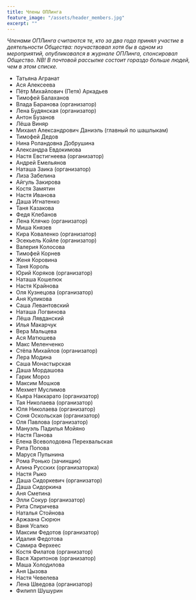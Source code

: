 ```yaml
---
title: Члены ОПЛинга
feature_image: "/assets/header_members.jpg"
excerpt: ""
---
```


*Членами ОПЛинга считаются те, кто за два года принял участие в деятельности Общества: поучаствовал хотя бы в одном из мероприятий, опубликовался в журнале ОПЛинга, спонсировал Общество. NB! В почтовой рассылке состоит гораздо больше людей, чем в этом списке.*

- Татьяна Агранат
- Ася Алексеева
- Пётр Михайлович (Петя) Аркадьев
- Тимофей Балаханов
- Влада Баранова (организатор)
- Лена Будянская (организатор)
- Антон Бузанов
- Лёша Виняр
- Михаил Александрович Даниэль (главный по шашлыкам)
- Тимофей Дедов
- Нина Роландовна Добрушина
- Александра Евдокимова
- Настя Евстигнеева (организатор)
- Андрей Емельянов
- Наташа Заика (организатор)
- Лиза Забелина
- Айгуль Закирова
- Костя Замятин
- Настя Иванова
- Даша Игнатенко
- Таня Казакова
- Федя Клебанов
- Лена Клячко (организатор)
- Миша Князев
- Кира Коваленко (организатор)
- Эсекьель Койле (организатор)
- Валерия Колосова
- Тимофей Корнев
- Женя Коровина
- Таня Король
- Юрий Коряков (организатор)
- Наташа Кошелюк
- Настя Крайнова
- Оля Кузнецова (организатор)
- Аня Куликова
- Саша Левантовский
- Наташа Логвинова
- Лёша Лявданский
- Илья Макарчук
- Вера Мальцева
- Ася Матюшева
- Макс Меленченко
- Стёпа Михайлов (организатор)
- Лера Модина
- Саша Монастырская
- Даша Мордашова
- Гарик Мороз
- Максим Мошков
- Мехмет Муслимов
- Кьяра Наккарато (организатор)
- Тая Николаева (организатор)
- Юля Николаева (организатор)
- Соня Оскольская (организатор)
- Оля Павлова (организатор)
- Мануэль Падилья Мойяно
- Настя Панова
- Елена Всеволодовна Перехвальская
- Рита Попова
- Маруся Пупынина
- Рома Ронько (зачинщик)
- Алина Русских (организаторка)
- Настя Рыко
- Даша Сидоркевич (организатор)
- Даша Сидоркина
- Аня Сметина
- Элли Сокур (организатор)
- Рита Спиричева
- Наталья Стойнова
- Аржаана Сюрюн
- Ваня Усалко
- Максим Федотов (организатор)
- Идалия Федотова
- Самира Ферхеес
- Костя Филатов (организатор)
- Вася Харитонов (организатор)
- Маша Холодилова
- Аня Цызова
- Настя Чевелева
- Лена Шведова (организатор)
- Филипп Шушурин
